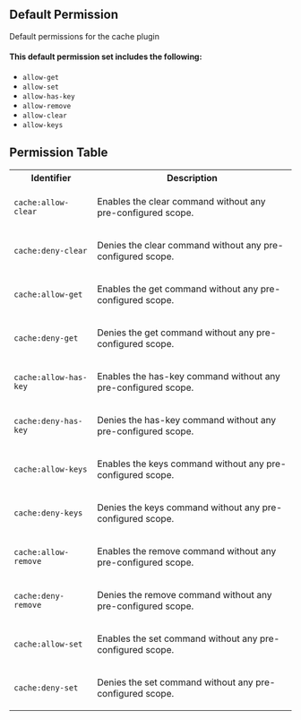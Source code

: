 ## Default Permission

Default permissions for the cache plugin

#### This default permission set includes the following:

- `allow-get`
- `allow-set`
- `allow-has-key`
- `allow-remove`
- `allow-clear`
- `allow-keys`

## Permission Table

<table>
<tr>
<th>Identifier</th>
<th>Description</th>
</tr>


<tr>
<td>

`cache:allow-clear`

</td>
<td>

Enables the clear command without any pre-configured scope.

</td>
</tr>

<tr>
<td>

`cache:deny-clear`

</td>
<td>

Denies the clear command without any pre-configured scope.

</td>
</tr>

<tr>
<td>

`cache:allow-get`

</td>
<td>

Enables the get command without any pre-configured scope.

</td>
</tr>

<tr>
<td>

`cache:deny-get`

</td>
<td>

Denies the get command without any pre-configured scope.

</td>
</tr>

<tr>
<td>

`cache:allow-has-key`

</td>
<td>

Enables the has-key command without any pre-configured scope.

</td>
</tr>

<tr>
<td>

`cache:deny-has-key`

</td>
<td>

Denies the has-key command without any pre-configured scope.

</td>
</tr>

<tr>
<td>

`cache:allow-keys`

</td>
<td>

Enables the keys command without any pre-configured scope.

</td>
</tr>

<tr>
<td>

`cache:deny-keys`

</td>
<td>

Denies the keys command without any pre-configured scope.

</td>
</tr>

<tr>
<td>

`cache:allow-remove`

</td>
<td>

Enables the remove command without any pre-configured scope.

</td>
</tr>

<tr>
<td>

`cache:deny-remove`

</td>
<td>

Denies the remove command without any pre-configured scope.

</td>
</tr>

<tr>
<td>

`cache:allow-set`

</td>
<td>

Enables the set command without any pre-configured scope.

</td>
</tr>

<tr>
<td>

`cache:deny-set`

</td>
<td>

Denies the set command without any pre-configured scope.

</td>
</tr>
</table>
